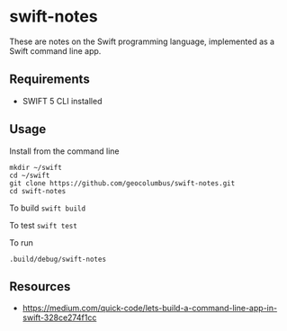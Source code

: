 # swift-notes

These are notes on the Swift programming language, implemented as a Swift command line app.

## Requirements

* SWIFT 5 CLI installed

## Usage

Install from the command line

```
mkdir ~/swift
cd ~/swift
git clone https://github.com/geocolumbus/swift-notes.git
cd swift-notes
```

To build
```swift build```

To test
```swift test```

To run
```
.build/debug/swift-notes
```

## Resources

* https://medium.com/quick-code/lets-build-a-command-line-app-in-swift-328ce274f1cc
